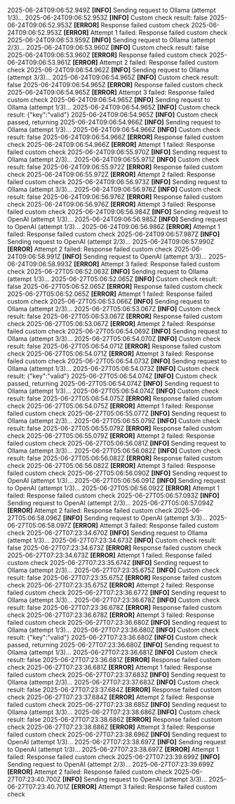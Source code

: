 2025-06-24T09:06:52.949Z **[INFO]** Sending request to Ollama (attempt 1/3)...
2025-06-24T09:06:52.953Z **[INFO]** Custom check result: false
2025-06-24T09:06:52.953Z **[ERROR]** Response failed custom check
2025-06-24T09:06:52.953Z **[ERROR]** Attempt 1 failed: Response failed custom check
2025-06-24T09:06:53.959Z **[INFO]** Sending request to Ollama (attempt 2/3)...
2025-06-24T09:06:53.960Z **[INFO]** Custom check result: false
2025-06-24T09:06:53.960Z **[ERROR]** Response failed custom check
2025-06-24T09:06:53.961Z **[ERROR]** Attempt 2 failed: Response failed custom check
2025-06-24T09:06:54.962Z **[INFO]** Sending request to Ollama (attempt 3/3)...
2025-06-24T09:06:54.965Z **[INFO]** Custom check result: false
2025-06-24T09:06:54.965Z **[ERROR]** Response failed custom check
2025-06-24T09:06:54.965Z **[ERROR]** Attempt 3 failed: Response failed custom check
2025-06-24T09:06:54.965Z **[INFO]** Sending request to Ollama (attempt 1/3)...
2025-06-24T09:06:54.965Z **[INFO]** Custom check result: {"key":"valid"}
2025-06-24T09:06:54.965Z **[INFO]** Custom check passed, returning
2025-06-24T09:06:54.966Z **[INFO]** Sending request to Ollama (attempt 1/3)...
2025-06-24T09:06:54.966Z **[INFO]** Custom check result: false
2025-06-24T09:06:54.966Z **[ERROR]** Response failed custom check
2025-06-24T09:06:54.966Z **[ERROR]** Attempt 1 failed: Response failed custom check
2025-06-24T09:06:55.970Z **[INFO]** Sending request to Ollama (attempt 2/3)...
2025-06-24T09:06:55.971Z **[INFO]** Custom check result: false
2025-06-24T09:06:55.972Z **[ERROR]** Response failed custom check
2025-06-24T09:06:55.972Z **[ERROR]** Attempt 2 failed: Response failed custom check
2025-06-24T09:06:56.973Z **[INFO]** Sending request to Ollama (attempt 3/3)...
2025-06-24T09:06:56.976Z **[INFO]** Custom check result: false
2025-06-24T09:06:56.976Z **[ERROR]** Response failed custom check
2025-06-24T09:06:56.976Z **[ERROR]** Attempt 3 failed: Response failed custom check
2025-06-24T09:06:56.984Z **[INFO]** Sending request to OpenAI (attempt 1/3)...
2025-06-24T09:06:56.985Z **[INFO]** Sending request to OpenAI (attempt 1/3)...
2025-06-24T09:06:56.986Z **[ERROR]** Attempt 1 failed: Response failed custom check
2025-06-24T09:06:57.987Z **[INFO]** Sending request to OpenAI (attempt 2/3)...
2025-06-24T09:06:57.990Z **[ERROR]** Attempt 2 failed: Response failed custom check
2025-06-24T09:06:58.991Z **[INFO]** Sending request to OpenAI (attempt 3/3)...
2025-06-24T09:06:58.993Z **[ERROR]** Attempt 3 failed: Response failed custom check
2025-06-27T05:06:52.063Z **[INFO]** Sending request to Ollama (attempt 1/3)...
2025-06-27T05:06:52.065Z **[INFO]** Custom check result: false
2025-06-27T05:06:52.065Z **[ERROR]** Response failed custom check
2025-06-27T05:06:52.065Z **[ERROR]** Attempt 1 failed: Response failed custom check
2025-06-27T05:06:53.066Z **[INFO]** Sending request to Ollama (attempt 2/3)...
2025-06-27T05:06:53.067Z **[INFO]** Custom check result: false
2025-06-27T05:06:53.067Z **[ERROR]** Response failed custom check
2025-06-27T05:06:53.067Z **[ERROR]** Attempt 2 failed: Response failed custom check
2025-06-27T05:06:54.069Z **[INFO]** Sending request to Ollama (attempt 3/3)...
2025-06-27T05:06:54.070Z **[INFO]** Custom check result: false
2025-06-27T05:06:54.071Z **[ERROR]** Response failed custom check
2025-06-27T05:06:54.071Z **[ERROR]** Attempt 3 failed: Response failed custom check
2025-06-27T05:06:54.073Z **[INFO]** Sending request to Ollama (attempt 1/3)...
2025-06-27T05:06:54.073Z **[INFO]** Custom check result: {"key":"valid"}
2025-06-27T05:06:54.074Z **[INFO]** Custom check passed, returning
2025-06-27T05:06:54.074Z **[INFO]** Sending request to Ollama (attempt 1/3)...
2025-06-27T05:06:54.074Z **[INFO]** Custom check result: false
2025-06-27T05:06:54.075Z **[ERROR]** Response failed custom check
2025-06-27T05:06:54.075Z **[ERROR]** Attempt 1 failed: Response failed custom check
2025-06-27T05:06:55.077Z **[INFO]** Sending request to Ollama (attempt 2/3)...
2025-06-27T05:06:55.079Z **[INFO]** Custom check result: false
2025-06-27T05:06:55.079Z **[ERROR]** Response failed custom check
2025-06-27T05:06:55.079Z **[ERROR]** Attempt 2 failed: Response failed custom check
2025-06-27T05:06:56.081Z **[INFO]** Sending request to Ollama (attempt 3/3)...
2025-06-27T05:06:56.082Z **[INFO]** Custom check result: false
2025-06-27T05:06:56.082Z **[ERROR]** Response failed custom check
2025-06-27T05:06:56.082Z **[ERROR]** Attempt 3 failed: Response failed custom check
2025-06-27T05:06:56.090Z **[INFO]** Sending request to OpenAI (attempt 1/3)...
2025-06-27T05:06:56.091Z **[INFO]** Sending request to OpenAI (attempt 1/3)...
2025-06-27T05:06:56.092Z **[ERROR]** Attempt 1 failed: Response failed custom check
2025-06-27T05:06:57.093Z **[INFO]** Sending request to OpenAI (attempt 2/3)...
2025-06-27T05:06:57.094Z **[ERROR]** Attempt 2 failed: Response failed custom check
2025-06-27T05:06:58.096Z **[INFO]** Sending request to OpenAI (attempt 3/3)...
2025-06-27T05:06:58.097Z **[ERROR]** Attempt 3 failed: Response failed custom check
2025-06-27T07:23:34.670Z **[INFO]** Sending request to Ollama (attempt 1/3)...
2025-06-27T07:23:34.673Z **[INFO]** Custom check result: false
2025-06-27T07:23:34.673Z **[ERROR]** Response failed custom check
2025-06-27T07:23:34.673Z **[ERROR]** Attempt 1 failed: Response failed custom check
2025-06-27T07:23:35.674Z **[INFO]** Sending request to Ollama (attempt 2/3)...
2025-06-27T07:23:35.675Z **[INFO]** Custom check result: false
2025-06-27T07:23:35.675Z **[ERROR]** Response failed custom check
2025-06-27T07:23:35.675Z **[ERROR]** Attempt 2 failed: Response failed custom check
2025-06-27T07:23:36.677Z **[INFO]** Sending request to Ollama (attempt 3/3)...
2025-06-27T07:23:36.678Z **[INFO]** Custom check result: false
2025-06-27T07:23:36.678Z **[ERROR]** Response failed custom check
2025-06-27T07:23:36.678Z **[ERROR]** Attempt 3 failed: Response failed custom check
2025-06-27T07:23:36.680Z **[INFO]** Sending request to Ollama (attempt 1/3)...
2025-06-27T07:23:36.680Z **[INFO]** Custom check result: {"key":"valid"}
2025-06-27T07:23:36.680Z **[INFO]** Custom check passed, returning
2025-06-27T07:23:36.680Z **[INFO]** Sending request to Ollama (attempt 1/3)...
2025-06-27T07:23:36.681Z **[INFO]** Custom check result: false
2025-06-27T07:23:36.681Z **[ERROR]** Response failed custom check
2025-06-27T07:23:36.681Z **[ERROR]** Attempt 1 failed: Response failed custom check
2025-06-27T07:23:37.683Z **[INFO]** Sending request to Ollama (attempt 2/3)...
2025-06-27T07:23:37.683Z **[INFO]** Custom check result: false
2025-06-27T07:23:37.684Z **[ERROR]** Response failed custom check
2025-06-27T07:23:37.684Z **[ERROR]** Attempt 2 failed: Response failed custom check
2025-06-27T07:23:38.685Z **[INFO]** Sending request to Ollama (attempt 3/3)...
2025-06-27T07:23:38.686Z **[INFO]** Custom check result: false
2025-06-27T07:23:38.686Z **[ERROR]** Response failed custom check
2025-06-27T07:23:38.686Z **[ERROR]** Attempt 3 failed: Response failed custom check
2025-06-27T07:23:38.696Z **[INFO]** Sending request to OpenAI (attempt 1/3)...
2025-06-27T07:23:38.697Z **[INFO]** Sending request to OpenAI (attempt 1/3)...
2025-06-27T07:23:38.697Z **[ERROR]** Attempt 1 failed: Response failed custom check
2025-06-27T07:23:39.699Z **[INFO]** Sending request to OpenAI (attempt 2/3)...
2025-06-27T07:23:39.699Z **[ERROR]** Attempt 2 failed: Response failed custom check
2025-06-27T07:23:40.700Z **[INFO]** Sending request to OpenAI (attempt 3/3)...
2025-06-27T07:23:40.701Z **[ERROR]** Attempt 3 failed: Response failed custom check
